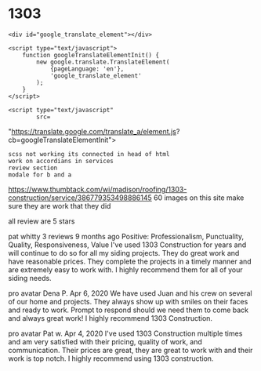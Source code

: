 # 1303

    <div id="google_translate_element"></div>
 
    <script type="text/javascript">
        function googleTranslateElementInit() {
            new google.translate.TranslateElement(
                {pageLanguage: 'en'},
                'google_translate_element'
            );
        }
    </script>
 
    <script type="text/javascript"
            src=
"https://translate.google.com/translate_a/element.js?
cb=googleTranslateElementInit">
    </script>

    scss not working its connected in head of html 
    work on accordians in services
    review section
    modale for b and a


https://www.thumbtack.com/wi/madison/roofing/1303-construction/service/386779353498886145 
60 images on this site make sure they are work that they did


all review are 5 stars
 
pat whitty
3 reviews
9 months ago
Positive: Professionalism, Punctuality, Quality, Responsiveness, Value
I've used 1303 Construction for years and will continue to do so for all my siding projects.  They do great work and have reasonable prices.  They complete the projects in a timely manner and are extremely easy to work with.  I highly recommend them for all of your siding needs.

pro avatar
Dena P.
Apr 6, 2020
We have used Juan and his crew on several of our home and projects. They always show up with smiles on their faces and ready to work. Prompt to respond should we need them to come back and always great work! I highly recommend 1303 Construction.

pro avatar
Pat w.
Apr 4, 2020
I've used 1303 Construction multiple times and am very satisfied with their pricing, quality of work, and communication. Their prices are great, they are great to work with and their work is top notch. I highly recommend using 1303 construction.